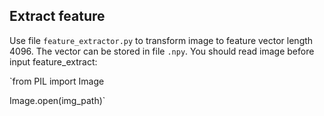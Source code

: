 ## Extract feature 
Use file `feature_extractor.py` to transform image to feature vector length 4096. The vector can be stored in file `.npy`. 
You should read image before input feature_extract:

`from PIL import Image

Image.open(img_path)`
